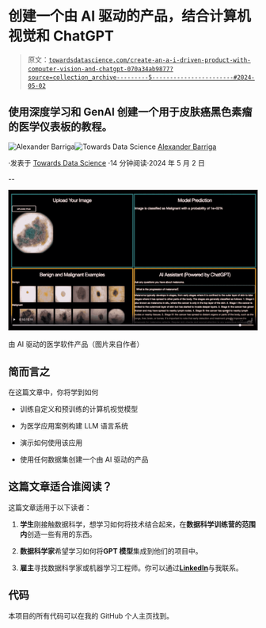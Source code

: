 # 创建一个由 AI 驱动的产品，结合计算机视觉和 ChatGPT

> 原文：[`towardsdatascience.com/create-an-a-i-driven-product-with-computer-vision-and-chatgpt-070a34ab9877?source=collection_archive---------5-----------------------#2024-05-02`](https://towardsdatascience.com/create-an-a-i-driven-product-with-computer-vision-and-chatgpt-070a34ab9877?source=collection_archive---------5-----------------------#2024-05-02)

## 使用深度学习和 GenAI 创建一个用于皮肤癌黑色素瘤的医学仪表板的教程。

[](https://databeast.medium.com/?source=post_page---byline--070a34ab9877--------------------------------)![Alexander Barriga](https://databeast.medium.com/?source=post_page---byline--070a34ab9877--------------------------------)[](https://towardsdatascience.com/?source=post_page---byline--070a34ab9877--------------------------------)![Towards Data Science](https://towardsdatascience.com/?source=post_page---byline--070a34ab9877--------------------------------) [Alexander Barriga](https://databeast.medium.com/?source=post_page---byline--070a34ab9877--------------------------------)

·发表于 [Towards Data Science](https://towardsdatascience.com/?source=post_page---byline--070a34ab9877--------------------------------) ·14 分钟阅读·2024 年 5 月 2 日

--

![](img/f6f55f64dc2e9be4b0f4ed30adce242b.png)

由 AI 驱动的医学软件产品（图片来自作者）

## **简而言之**

在这篇文章中，你将学到如何

+   训练自定义和预训练的计算机视觉模型

+   为医学应用案例构建 LLM 语言系统

+   演示如何使用该应用

+   使用任何数据集创建一个由 AI 驱动的产品

## 这篇文章适合谁阅读？

这篇文章适用于以下读者：

1.  **学生**刚接触数据科学，想学习如何将技术结合起来，在**数据科学训练营的范围内**创造一些有用的东西。

1.  **数据科学家**希望学习如何将**GPT 模型**集成到他们的项目中。

1.  **雇主**寻找数据科学家或机器学习工程师。你可以通过[**LinkedIn**](http://www.linkedin.com/in/alexander-barriga)与我联系。

## **代码**

本项目的所有代码可以在我的 GitHub 个人主页找到。
